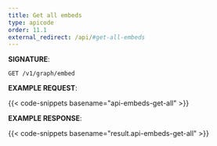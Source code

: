 ```yaml
---
title: Get all embeds
type: apicode
order: 11.1
external_redirect: /api/#get-all-embeds
---
```



**SIGNATURE**:

`GET /v1/graph/embed`

**EXAMPLE REQUEST**:

{{< code-snippets basename="api-embeds-get-all" >}}

**EXAMPLE RESPONSE**:

{{< code-snippets basename="result.api-embeds-get-all" >}}

